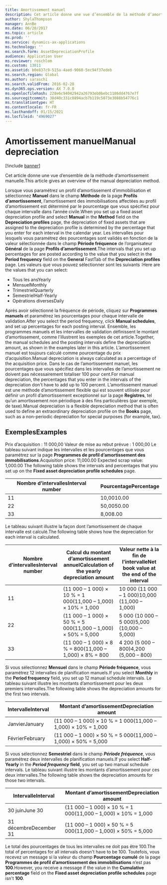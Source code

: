 ```yaml
---
title: Amortissement manuel
description: Cet article donne une vue d’ensemble de la méthode d’amortissement manuelle.
author: ShylaThompson
manager: AnnBe
ms.date: 06/20/2017
ms.topic: article
ms.prod: ''
ms.service: dynamics-ax-applications
ms.technology: ''
ms.search.form: AssetDepreciationProfile
audience: Application User
ms.reviewer: roschlom
ms.custom: 13811
ms.assetid: b0e837c9-515a-4aed-9060-5ec94f37edeb
ms.search.region: Global
ms.author: saraschi
ms.search.validFrom: 2016-02-28
ms.dyn365.ops.version: AX 7.0.0
ms.openlocfilehash: 228e6c94042942a26793eb0bebc1186dd4767e7f
ms.sourcegitcommit: 38d40c331c8894acb7b119c5073e3088b54776c1
ms.translationtype: HT
ms.contentlocale: fr-FR
ms.lasthandoff: 01/15/2021
ms.locfileid: "4969027"
---
```

# <a name="manual-depreciation"></a><span data-ttu-id="2156c-103">Amortissement manuel</span><span class="sxs-lookup"><span data-stu-id="2156c-103">Manual depreciation</span></span>

[!include [banner](../includes/banner.md)]

<span data-ttu-id="2156c-104">Cet article donne une vue d’ensemble de la méthode d’amortissement manuelle.</span><span class="sxs-lookup"><span data-stu-id="2156c-104">This article gives an overview of the manual depreciation method.</span></span>

<span data-ttu-id="2156c-105">Lorsque vous paramétrez un profil d’amortissement d’immobilisation et sélectionnez **Manuel** dans le champ **Méthode** de la page **Profils d’amortissement**, l’amortissement des immobilisations affectées au profil d’amortissement est déterminé par le pourcentage que vous spécifiez pour chaque intervalle dans l’année civile.</span><span class="sxs-lookup"><span data-stu-id="2156c-105">When you set up a fixed asset depreciation profile and select **Manual** in the **Method** field on the **Depreciation profiles** page, the depreciation of fixed assets that are assigned to the depreciation profile is determined by the percentage that you enter for each interval in the calendar year.</span></span> <span data-ttu-id="2156c-106">Les intervalles pour lesquels vous paramétrez des pourcentages sont validés en fonction de la valeur sélectionnée dans le champ **Période fréquence** de l’organisateur **Général** de la page **Profils d’amortissement**.</span><span class="sxs-lookup"><span data-stu-id="2156c-106">The intervals that you set up percentages for are posted according to the value that you select in the **Period frequency** field on the **General** FastTab of the **Depreciation profiles** page.</span></span> <span data-ttu-id="2156c-107">Les valeurs que vous pouvez sélectionner sont les suivants :</span><span class="sxs-lookup"><span data-stu-id="2156c-107">Here are the values that you can select:</span></span>

-   <span data-ttu-id="2156c-108">Tous les ans</span><span class="sxs-lookup"><span data-stu-id="2156c-108">Yearly</span></span>
-   <span data-ttu-id="2156c-109">Mensuel</span><span class="sxs-lookup"><span data-stu-id="2156c-109">Monthly</span></span>
-   <span data-ttu-id="2156c-110">Trimestriel</span><span class="sxs-lookup"><span data-stu-id="2156c-110">Quarterly</span></span>
-   <span data-ttu-id="2156c-111">Semestriel</span><span class="sxs-lookup"><span data-stu-id="2156c-111">Half-Yearly</span></span>
-   <span data-ttu-id="2156c-112">Opérations diverses</span><span class="sxs-lookup"><span data-stu-id="2156c-112">Daily</span></span>

<span data-ttu-id="2156c-113">Après avoir sélectionné la fréquence de période, cliquez sur **Programmes manuels** et paramétrez les pourcentages pour chaque intervalle de validation.</span><span class="sxs-lookup"><span data-stu-id="2156c-113">After you select the period frequency, click **Manual schedules**, and set up percentages for each posting interval.</span></span> <span data-ttu-id="2156c-114">Ensemble, les programmes manuels et les intervalles de validation définissent le montant d’amortissement, comme l’illustrent les exemples de cet article.</span><span class="sxs-lookup"><span data-stu-id="2156c-114">Together, the manual schedules and the posting intervals define the depreciation amount, as shown in the examples later in this article.</span></span> <span data-ttu-id="2156c-115">L’amortissement manuel est toujours calculé comme pourcentage du prix d’acquisition.</span><span class="sxs-lookup"><span data-stu-id="2156c-115">Manual depreciation is always calculated as a percentage of the acquisition price.</span></span> <span data-ttu-id="2156c-116">Dans le cas de l’amortissement manuel, les pourcentages que vous spécifiez dans les intervalles de l’amortissement ne doivent pas nécessairement totaliser 100 pour cent.</span><span class="sxs-lookup"><span data-stu-id="2156c-116">For manual depreciation, the percentages that you enter in the intervals of the depreciation don't have to add up to 100 percent.</span></span> <span data-ttu-id="2156c-117">L’amortissement manuel est une méthode d’amortissement flexible qui est souvent utilisée pour définir un profil d’amortissement exceptionnel sur la page **Registres**, tel qu’un amortissement non périodique à des fins particulières (par exemple, de taxe).</span><span class="sxs-lookup"><span data-stu-id="2156c-117">Manual depreciation is a flexible depreciation method that is often used to define an extraordinary depreciation profile on the **Books** page, such as a non-periodic depreciation for special purposes (for example, tax).</span></span>

## <a name="examples"></a><span data-ttu-id="2156c-118">Exemples</span><span class="sxs-lookup"><span data-stu-id="2156c-118">Examples</span></span>
<span data-ttu-id="2156c-119">Prix d’acquisition : 11 000,00 Valeur de mise au rebut prévue : 1 000,00 Le tableau suivant indique les intervalles et les pourcentages que vous paramétrez sur la page **Programmes de profil d’amortissement des immobilisations**.</span><span class="sxs-lookup"><span data-stu-id="2156c-119">Acquisition price: 11,000.00 Expected scrap value: 1,000.00 The following table shows the intervals and percentages that you set up on the **Fixed asset depreciation profile schedules** page.</span></span>

| <span data-ttu-id="2156c-120">Nombre d’intervalles</span><span class="sxs-lookup"><span data-stu-id="2156c-120">Interval number</span></span> | <span data-ttu-id="2156c-121">Pourcentage</span><span class="sxs-lookup"><span data-stu-id="2156c-121">Percentage</span></span> |
|-----------------|------------|
| <span data-ttu-id="2156c-122">1</span><span class="sxs-lookup"><span data-stu-id="2156c-122">1</span></span>               | <span data-ttu-id="2156c-123">10,00</span><span class="sxs-lookup"><span data-stu-id="2156c-123">10.00</span></span>      |
| <span data-ttu-id="2156c-124">2</span><span class="sxs-lookup"><span data-stu-id="2156c-124">2</span></span>               | <span data-ttu-id="2156c-125">50,00</span><span class="sxs-lookup"><span data-stu-id="2156c-125">50.00</span></span>      |
| <span data-ttu-id="2156c-126">3</span><span class="sxs-lookup"><span data-stu-id="2156c-126">3</span></span>               | <span data-ttu-id="2156c-127">8,00</span><span class="sxs-lookup"><span data-stu-id="2156c-127">8.00</span></span>       |

<span data-ttu-id="2156c-128">Le tableau suivant illustre la façon dont l’amortissement de chaque intervalle est calculé.</span><span class="sxs-lookup"><span data-stu-id="2156c-128">The following table shows how the depreciation for each interval is calculated.</span></span>

|  <span data-ttu-id="2156c-129">Nombre d’intervalles</span><span class="sxs-lookup"><span data-stu-id="2156c-129">Interval number</span></span> | <span data-ttu-id="2156c-130">Calcul du montant d’amortissement annuel</span><span class="sxs-lookup"><span data-stu-id="2156c-130">Calculation of the yearly depreciation amount</span></span> | <span data-ttu-id="2156c-131">Valeur nette à la fin de l’intervalle</span><span class="sxs-lookup"><span data-stu-id="2156c-131">Net book value at the end of the interval</span></span> |
|------------------|-----------------------------------------------|-------------------------------------------|
| <span data-ttu-id="2156c-132">1</span><span class="sxs-lookup"><span data-stu-id="2156c-132">1</span></span>                | <span data-ttu-id="2156c-133">(11 000 – 1 000) × 10 % = 1 000</span><span class="sxs-lookup"><span data-stu-id="2156c-133">(11,000 – 1,000) × 10% = 1,000</span></span>                | <span data-ttu-id="2156c-134">10 000 (11 000 – 1 000)</span><span class="sxs-lookup"><span data-stu-id="2156c-134">10,000 (11,000 – 1,000)</span></span>                   |
| <span data-ttu-id="2156c-135">2</span><span class="sxs-lookup"><span data-stu-id="2156c-135">2</span></span>                | <span data-ttu-id="2156c-136">(11 000 – 1 000) × 50 % = 5 000</span><span class="sxs-lookup"><span data-stu-id="2156c-136">(11,000 – 1,000) × 50% = 5,000</span></span>                | <span data-ttu-id="2156c-137">5 000 (10 000 – 5 000)</span><span class="sxs-lookup"><span data-stu-id="2156c-137">5,000 (10,000 – 5,000)</span></span>                    |
| <span data-ttu-id="2156c-138">3</span><span class="sxs-lookup"><span data-stu-id="2156c-138">3</span></span>                | <span data-ttu-id="2156c-139">(11 000 – 1 000) × 8 % = 800</span><span class="sxs-lookup"><span data-stu-id="2156c-139">(11,000 – 1,000) × 8% = 800</span></span>                   | <span data-ttu-id="2156c-140">4 200 (5 000 – 800)</span><span class="sxs-lookup"><span data-stu-id="2156c-140">4,200 (5,000 – 800)</span></span>                       |

<span data-ttu-id="2156c-141">Si vous sélectionnez **Mensuel** dans le champ **Période fréquence**, vous paramétrez 12 intervalles de planification manuels.</span><span class="sxs-lookup"><span data-stu-id="2156c-141">If you select **Monthly** in the **Period frequency** field, you set up 12 manual schedule intervals.</span></span> <span data-ttu-id="2156c-142">Le tableau suivant illustre les montants d’amortissement pour les deux premiers intervalles.</span><span class="sxs-lookup"><span data-stu-id="2156c-142">The following table shows the depreciation amounts for the first two intervals.</span></span>

| <span data-ttu-id="2156c-143">Intervalle</span><span class="sxs-lookup"><span data-stu-id="2156c-143">Interval</span></span> | <span data-ttu-id="2156c-144">Montant d’amortissement</span><span class="sxs-lookup"><span data-stu-id="2156c-144">Depreciation amount</span></span>            |
|----------|--------------------------------|
| <span data-ttu-id="2156c-145">Janvier</span><span class="sxs-lookup"><span data-stu-id="2156c-145">January</span></span>  | <span data-ttu-id="2156c-146">(11 000 – 1 000) × 10 % = 1 000</span><span class="sxs-lookup"><span data-stu-id="2156c-146">(11,000 – 1,000) × 10% = 1,000</span></span> |
| <span data-ttu-id="2156c-147">Février</span><span class="sxs-lookup"><span data-stu-id="2156c-147">February</span></span> | <span data-ttu-id="2156c-148">(11 000 – 1 000) × 50 % = 5 000</span><span class="sxs-lookup"><span data-stu-id="2156c-148">(11,000 – 1,000) × 50% = 5,000</span></span> |

<span data-ttu-id="2156c-149">Si vous sélectionnez <strong>Semestriel</strong> dans le champ *<strong><em>Période fréquence</em>*</strong>, vous paramétrez deux intervalles de planification manuels.</span><span class="sxs-lookup"><span data-stu-id="2156c-149">If you select <strong>Half-Yearly</strong> in the *<strong><em>Period frequency</em>* field</strong>, you set up two manual schedule intervals.</span></span> <span data-ttu-id="2156c-150">Le tableau suivant illustre les montants d’amortissement pour ces deux intervalles.</span><span class="sxs-lookup"><span data-stu-id="2156c-150">The following table shows the depreciation amounts for those two intervals.</span></span>

| <span data-ttu-id="2156c-151">Intervalle</span><span class="sxs-lookup"><span data-stu-id="2156c-151">Interval</span></span>    | <span data-ttu-id="2156c-152">Montant d’amortissement</span><span class="sxs-lookup"><span data-stu-id="2156c-152">Depreciation amount</span></span>            |
|-------------|--------------------------------|
| <span data-ttu-id="2156c-153">30 juin</span><span class="sxs-lookup"><span data-stu-id="2156c-153">June 30</span></span>     | <span data-ttu-id="2156c-154">(11 000 – 1 000) × 10 % = 1 000</span><span class="sxs-lookup"><span data-stu-id="2156c-154">(11,000 – 1,000) × 10% = 1,000</span></span> |
| <span data-ttu-id="2156c-155">31 décembre</span><span class="sxs-lookup"><span data-stu-id="2156c-155">December 31</span></span> | <span data-ttu-id="2156c-156">(11 000 – 1 000) × 50 % = 5 000</span><span class="sxs-lookup"><span data-stu-id="2156c-156">(11,000 – 1,000) × 50% = 5,000</span></span> |

<span data-ttu-id="2156c-157">Le total des pourcentages de tous les intervalles ne doit pas être 100.</span><span class="sxs-lookup"><span data-stu-id="2156c-157">The total of percentages for all intervals doesn't have to be 100.</span></span> <span data-ttu-id="2156c-158">Toutefois, vous recevez un message si la valeur du champ **Pourcentage cumulé** de la page **Programmes de profil d’amortissement des immobilisations** n’est pas **100**.</span><span class="sxs-lookup"><span data-stu-id="2156c-158">However, you receive a message if the value in the **Cumulative percentage** field on the **Fixed asset depreciation profile schedules** page isn't **100**.</span></span>



